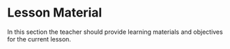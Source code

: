 # Lesson Material

In this section the teacher should provide learning materials and objectives for the current lesson.

